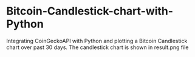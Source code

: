 # Bitcoin-Candlestick-chart-with-Python
Integrating CoinGeckoAPI with Python and plotting a Bitcoin Candlestick chart over past 30 days. 
The candlestick chart is shown in result.png file
